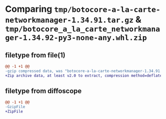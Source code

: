 # Comparing `tmp/botocore-a-la-carte-networkmanager-1.34.91.tar.gz` & `tmp/botocore_a_la_carte_networkmanager-1.34.92-py3-none-any.whl.zip`

## filetype from file(1)

```diff
@@ -1 +1 @@
-gzip compressed data, was "botocore-a-la-carte-networkmanager-1.34.91.tar", last modified: Thu Apr 25 01:03:44 2024, max compression
+Zip archive data, at least v2.0 to extract, compression method=deflate
```

## filetype from diffoscope

```diff
@@ -1 +1 @@
-GzipFile
+ZipFile
```


